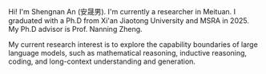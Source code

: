 Hi! I'm Shengnan An (安晟男).
I'm currently a researcher in Meituan.
I graduated with a Ph.D from Xi'an Jiaotong University and MSRA in 2025.
My Ph.D advisor is Prof. Nanning Zheng.

My current research interest is to explore the capability boundaries of large language models, such as mathematical reasoning, inductive reasoning, coding, and long-context understanding and generation.

